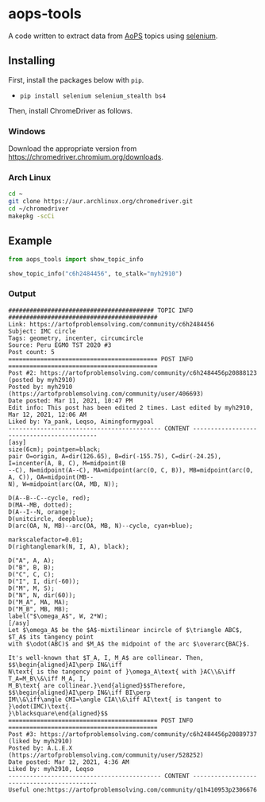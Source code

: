 # aops-tools

A code written to extract data from
[AoPS](https://artofproblemsolving.com/community/) topics using
[selenium](https://pypi.org/project/selenium/).

## Installing

First, install the packages below with `pip`.

* `pip install selenium selenium_stealth bs4`

Then, install ChromeDriver as follows.

### Windows

Download the appropriate version from <https://chromedriver.chromium.org/downloads>.

### Arch Linux

```sh
cd ~
git clone https://aur.archlinux.org/chromedriver.git
cd ~/chromedriver
makepkg -scCi
```

## Example

```python
from aops_tools import show_topic_info

show_topic_info("c6h2484456", to_stalk="myh2910")
```

### Output

```
######################################### TOPIC INFO ##########################################
Link: https://artofproblemsolving.com/community/c6h2484456
Subject: IMC circle
Tags: geometry, incenter, circumcircle
Source: Peru EGMO TST 2020 #3
Post count: 5
========================================== POST INFO ==========================================
Post #2: https://artofproblemsolving.com/community/c6h2484456p20888123 (posted by myh2910)
Posted by: myh2910 (https://artofproblemsolving.com/community/user/406693)
Date posted: Mar 11, 2021, 10:47 PM
Edit info: This post has been edited 2 times. Last edited by myh2910, Mar 12, 2021, 12:06 AM
Liked by: Ya_pank, Leqso, Aimingformygoal
------------------------------------------- CONTENT -------------------------------------------
[asy]
size(6cm); pointpen=black;
pair O=origin, A=dir(126.65), B=dir(-155.75), C=dir(-24.25), I=incenter(A, B, C), M=midpoint(B
--C), N=midpoint(A--C), MA=midpoint(arc(O, C, B)), MB=midpoint(arc(O, A, C)), OA=midpoint(MB--
N), W=midpoint(arc(OA, MB, N));

D(A--B--C--cycle, red);
D(MA--MB, dotted);
D(A--I--N, orange);
D(unitcircle, deepblue);
D(arc(OA, N, MB)--arc(OA, MB, N)--cycle, cyan+blue);

markscalefactor=0.01;
D(rightanglemark(N, I, A), black);

D("A", A, A);
D("B", B, B);
D("C", C, C);
D("I", I, dir(-60));
D("M", M, S);
D("N", N, dir(60));
D("M_A", MA, MA);
D("M_B", MB, MB);
label("$\omega_A$", W, 2*W);
[/asy]
Let $\omega_A$ be the $A$-mixtilinear incircle of $\triangle ABC$, $T_A$ its tangency point
with $\odot(ABC)$ and $M_A$ the midpoint of the arc $\overarc{BAC}$.

It's well-known that $T_A, I, M_A$ are collinear. Then, $$\begin{aligned}AI\perp IN&\iff
N\text{ is the tangency point of }\omega_A\text{ with }AC\\&\iff T_A=M_B\\&\iff M_A, I,
M_B\text{ are collinear.}\end{aligned}$$Therefore, $$\begin{aligned}AI\perp IN&\iff BI\perp
IM\\&\iff\angle CMI=\angle CIA\\&\iff AI\text{ is tangent to }\odot(IMC)\text{.
}\blacksquare\end{aligned}$$
========================================== POST INFO ==========================================
Post #3: https://artofproblemsolving.com/community/c6h2484456p20889737 (liked by myh2910)
Posted by: A.L.E.X (https://artofproblemsolving.com/community/user/528252)
Date posted: Mar 12, 2021, 4:36 AM
Liked by: myh2910, Leqso
------------------------------------------- CONTENT -------------------------------------------
Useful one:https://artofproblemsolving.com/community/q1h410953p2306676
```
